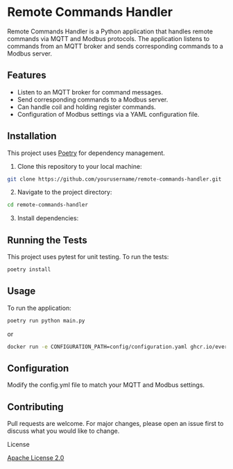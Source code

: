 # Remote Commands Handler

Remote Commands Handler is a Python application that handles remote commands via MQTT and Modbus protocols. The application listens to commands from an MQTT broker and sends corresponding commands to a Modbus server.

## Features

- Listen to an MQTT broker for command messages.
- Send corresponding commands to a Modbus server.
- Can handle coil and holding register commands.
- Configuration of Modbus settings via a YAML configuration file.

## Installation

This project uses [Poetry](https://python-poetry.org/) for dependency management.

1. Clone this repository to your local machine:

```bash
git clone https://github.com/yourusername/remote-commands-handler.git
```

2. Navigate to the project directory:

```bash
cd remote-commands-handler
```

3. Install dependencies:

## Running the Tests

This project uses pytest for unit testing.
To run the tests:

```bash
poetry install
```
## Usage
To run the application:

```bash
poetry run python main.py
```

or
```bash
docker run -e CONFIGURATION_PATH=config/configuration.yaml ghcr.io/evergenenergy/remote-comands-handler:latest
``````

## Configuration

Modify the config.yml file to match your MQTT and Modbus settings.

## Contributing

Pull requests are welcome. For major changes, please open an issue first to discuss what you would like to change.

License

[Apache License 2.0](https://choosealicense.com/licenses/apache-2.0/)